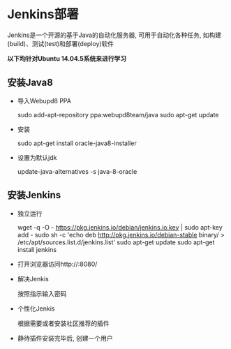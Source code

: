 # Jenkins部署

Jenkins是一个开源的基于Java的自动化服务器, 可用于自动化各种任务, 如构建(build)、测试(test)和部署(deploy)软件

**以下均针对Ubuntu 14.04.5系统来进行学习**

## 安装Java8

* 导入Webupd8 PPA

    sudo add-apt-repository ppa:webupd8team/java
    sudo apt-get update

* 安装

    sudo apt-get install oracle-java8-installer

* 设置为默认jdk

    update-java-alternatives -s java-8-oracle

## 安装Jenkins

* 独立运行

    wget -q -O - https://pkg.jenkins.io/debian/jenkins.io.key | sudo apt-key add -
    sudo sh -c 'echo deb http://pkg.jenkins.io/debian-stable binary/ > /etc/apt/sources.list.d/jenkins.list'
    sudo apt-get update
    sudo apt-get install jenkins
    
* 打开浏览器访问http://<your ip or domain name>:8080/

* 解决Jenkis

    按照指示输入密码

* 个性化Jenkis
    
    根据需要或者安装社区推荐的插件

* 静待插件安装完毕后, 创建一个用户

